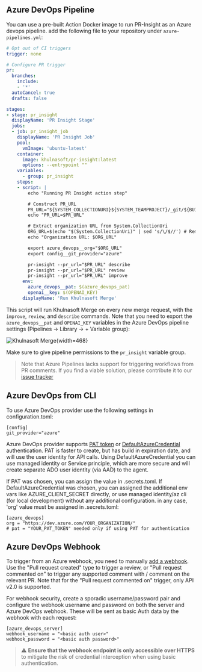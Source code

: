 ## Azure DevOps Pipeline
You can use a pre-built Action Docker image to run PR-Insight as an Azure devops pipeline.
add the following file to your repository under `azure-pipelines.yml`:
```yaml
# Opt out of CI triggers
trigger: none

# Configure PR trigger
pr:
  branches:
    include:
    - '*'
  autoCancel: true
  drafts: false

stages:
- stage: pr_insight
  displayName: 'PR Insight Stage'
  jobs:
  - job: pr_insight_job
    displayName: 'PR Insight Job'
    pool:
      vmImage: 'ubuntu-latest'
    container:
      image: khulnasoft/pr-insight:latest
      options: --entrypoint ""
    variables:
      - group: pr_insight
    steps:
    - script: |
        echo "Running PR Insight action step"

        # Construct PR_URL
        PR_URL="${SYSTEM_COLLECTIONURI}${SYSTEM_TEAMPROJECT}/_git/${BUILD_REPOSITORY_NAME}/pullrequest/${SYSTEM_PULLREQUEST_PULLREQUESTID}"
        echo "PR_URL=$PR_URL"

        # Extract organization URL from System.CollectionUri
        ORG_URL=$(echo "$(System.CollectionUri)" | sed 's/\/$//') # Remove trailing slash if present
        echo "Organization URL: $ORG_URL"

        export azure_devops__org="$ORG_URL"
        export config__git_provider="azure"

        pr-insight --pr_url="$PR_URL" describe
        pr-insight --pr_url="$PR_URL" review
        pr-insight --pr_url="$PR_URL" improve
      env:
        azure_devops__pat: $(azure_devops_pat)
        openai__key: $(OPENAI_KEY)
      displayName: 'Run Khulnasoft Merge'
```
This script will run Khulnasoft Merge on every new merge request, with the `improve`, `review`, and `describe` commands.
Note that you need to export the `azure_devops__pat` and `OPENAI_KEY` variables in the Azure DevOps pipeline settings (Pipelines -> Library -> + Variable group):

![Khulnasoft Merge](https://khulnasoft.com/images/pr_insight/azure_devops_pipeline_secrets.png){width=468}

Make sure to give pipeline permissions to the `pr_insight` variable group.

> Note that Azure Pipelines lacks support for triggering workflows from PR comments. If you find a viable solution, please contribute it to our [issue tracker](https://github.com/Khulnasoft/pr-insight/issues)

## Azure DevOps from CLI

To use Azure DevOps provider use the following settings in configuration.toml:
```
[config]
git_provider="azure"
```

Azure DevOps provider supports [PAT token](https://learn.microsoft.com/en-us/azure/devops/organizations/accounts/use-personal-access-tokens-to-authenticate?view=azure-devops&tabs=Windows) or [DefaultAzureCredential](https://learn.microsoft.com/en-us/azure/developer/python/sdk/authentication-overview#authentication-in-server-environments) authentication.
PAT is faster to create, but has build in expiration date, and will use the user identity for API calls.
Using DefaultAzureCredential you can use managed identity or Service principle, which are more secure and will create separate ADO user identity (via AAD) to the agent.

If PAT was chosen, you can assign the value in .secrets.toml.
If DefaultAzureCredential was chosen, you can assigned the additional env vars like AZURE_CLIENT_SECRET directly,
or use managed identity/az cli (for local development) without any additional configuration.
in any case, 'org' value must be assigned in .secrets.toml:
```
[azure_devops]
org = "https://dev.azure.com/YOUR_ORGANIZATION/"
# pat = "YOUR_PAT_TOKEN" needed only if using PAT for authentication
```

## Azure DevOps Webhook

To trigger from an Azure webhook, you need to manually [add a webhook](https://learn.microsoft.com/en-us/azure/devops/service-hooks/services/webhooks?view=azure-devops).
Use the "Pull request created" type to trigger a review, or "Pull request commented on" to trigger any supported comment with /<command> <args> comment on the relevant PR. Note that for the "Pull request commented on" trigger, only API v2.0 is supported.


For webhook security, create a sporadic username/password pair and configure the webhook username and password on both the server and Azure DevOps webhook. These will be sent as basic Auth data by the webhook with each request:
```
[azure_devops_server]
webhook_username = "<basic auth user>"
webhook_password = "<basic auth password>"
```
> :warning: **Ensure that the webhook endpoint is only accessible over HTTPS** to mitigate the risk of credential interception when using basic authentication.
